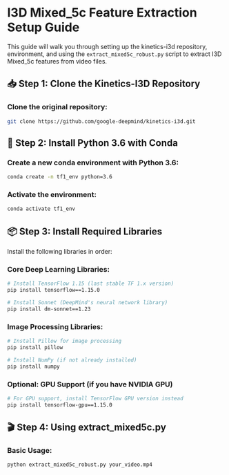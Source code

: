 # I3D Mixed_5c Feature Extraction Setup Guide

This guide will walk you through setting up the kinetics-i3d repository, environment, and using the `extract_mixed5c_robust.py` script to extract I3D Mixed_5c features from video files.

## 📥 Step 1: Clone the Kinetics-I3D Repository

### Clone the original repository:
```bash
git clone https://github.com/google-deepmind/kinetics-i3d.git
```

## 🐍 Step 2: Install Python 3.6 with Conda

### Create a new conda environment with Python 3.6:
```bash
conda create -n tf1_env python=3.6
```

### Activate the environment:
```bash
conda activate tf1_env
```

## 📦 Step 3: Install Required Libraries

Install the following libraries in order:

### Core Deep Learning Libraries:
```bash
# Install TensorFlow 1.15 (last stable TF 1.x version)
pip install tensorflow==1.15.0

# Install Sonnet (DeepMind's neural network library)
pip install dm-sonnet==1.23
```

### Image Processing Libraries:
```bash
# Install Pillow for image processing
pip install pillow

# Install NumPy (if not already installed)
pip install numpy
```

### Optional: GPU Support (if you have NVIDIA GPU)
```bash
# For GPU support, install TensorFlow GPU version instead
pip install tensorflow-gpu==1.15.0
```

## 🎬 Step 4: Using extract_mixed5c.py

### Basic Usage:
```bash
python extract_mixed5c_robust.py your_video.mp4
```

